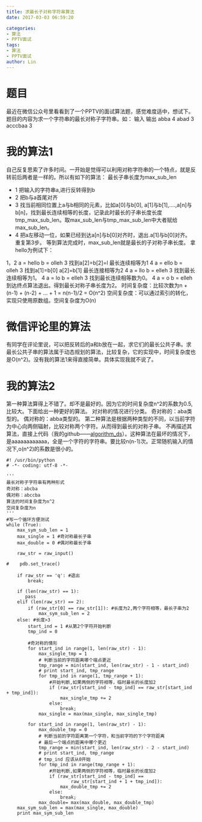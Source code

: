 ```yaml
---
title: 求最长子对称字符串算法
date: 2017-03-03 06:59:20

categories:
- 算法
- PPTV面试
tags:
- 算法
- PPTV面试
author: Lin
---
```


# 题目
最近在微信公众号里看看到了一个PPTV的面试算法题，感觉难度适中，想试下。题目的内容为求一个字符串的最长对称子字符串。如：
输入		输出
abba		4
abad		3
acccbaa		3
<!--more-->
# 我的算法1
自己反复思索了许多时间。一开始是觉得可以利用对称字符串的一个特点，就是反转前后两者是一样的。所以有如下的算法：
最长子串长度为max_sub_len
* 1 把输入的字符串a,进行反转得到b
* 2 把b与a首尾对齐
* 3 找当前相同位置上a与b相同的元素，比如a[0]与b[0], a[1]与b[1],....,a[n]与b[n]，找到最长连续相等的长度，记录此时最长的子串长度长度tmp_max_sub_len。取max_sub_len与tmp_max_sub_len中大者赋给max_sub_len。
* 4 把a左移动一位，如果已经到达a[n]与b[0]对齐时，退出.a[1]与b[0]对齐。重复第3步。
等到算法完成时，max_sub_len就是最长的子对称子串长度。
拿hello为例试下：

1，2
 a = hello
     b = olleh
3 找到a[2]=b[2]=l 最长连续相等为1
4 
a = ello
  b = olleh
3 找到a[1]=b[0] a[2]=b[1] 最长连接相等为2
4 
a = llo
  b = elleh
3 找到最长连续相等为1。
4 
a = lo
  b = elleh
3 找到最长连续相等数为0。
4 
a = o
  b = elleh
  到达终点算法退出。得到最长对称子串长度为2。
时间复杂度：比较次数为n + (n-1) + (n-2) + ... + 1 = n(n-1)/2 = O(n^2)
空间复杂度：可以通过索引的转化，实现只使用原数组。空间复杂度为O(n)
# 微信评论里的算法
有同学在评论里说，可以把反转后的a和b放在一起，求它们的最长公共子串。求最长公共子串的算法属于动态规划的算法，比较复杂，它的实现中，时间复杂度也是O(n^2)。没有我的算法1来得直接简单。具体实现我就不说了。
# 我的算法2
第一种算法算得上不错了。却不是最好的。因为它的时间复杂度n^2的系数为0.5,比较大。下面给出一种更好的算法。
对对称的情况进行分类。
奇对称的：aba类型的。
偶对称的：abba类型的。
第二种算法是根据两种类型的不同，以当前字符为中心向两侧辐射，比较对称两个字符。从而得到最长的对称子串。
不再描述其算法，直接上代码（我的github——[algorithm_ds](https://github.com/LearnInovationNature/algorithm_ds)）。这种算法在最坏的情况下，是aaaaaaaaaaaa，全是一个字符的字符串。要比较n(n-1)次。正常随机输入的情况下,o(n^2)的系数是很小的。
```
#! /usr/bin/python
# -*- coding: utf-8 -*-

'''
最长对称子字符串有两种形式
奇对称：abcba
偶对称：abccba
算法的时间复杂度为n^2
空间复杂度为n
'''
#写一个循环方便测试
while (True):
    max_sym_sub_len = 1
    max_single = 1 #奇对称最长子串
    max_double = 0 #偶对称最长子串

    raw_str = raw_input()
   
#    pdb.set_trace()

    if raw_str == 'q': #退出
        break;

    if (len(raw_str) == 1):
       pass 
    elif (len(raw_str) == 2):
        if (raw_str[0] == raw_str[1]): #长度为2,两个字符相等，最长子串为2
            max_sym_sub_len = 2
    else: #长度>3
        start_ind = 1 #从第2个字符开始判断
        tmp_ind = 0

        #奇对称的情形
        for start_ind in range(1, len(raw_str) - 1):
            max_single_tmp = 1
            # 判断当前的字符距离哪个端点更近
            tmp_range = min(start_ind, len(raw_str) - 1 - start_ind)
            # print start_ind, tmp_range
            for tmp_ind in range(1, tmp_range + 1):
                #开始判断,如果两侧的字符相等，临时最长的长度加2
                if (raw_str[start_ind - tmp_ind] == raw_str[start_ind + tmp_ind]):
                    max_single_tmp += 2
                else:
                    break;
            max_single = max(max_single, max_single_tmp)

        for start_ind in range(1, len(raw_str) - 1):
            max_double_tmp = 0
            # 判断当前的字符距离第一个字符，和当前字符的下个字符距离
            # 最后一个端点的距离中哪个更近
            tmp_range = min(start_ind, len(raw_str) - 2 - start_ind)
            # print start_ind, tmp_range
            # tmp_ind 应该从0开始
            for tmp_ind in range(tmp_range + 1):
                #开始判断,如果两侧的字符相等，临时最长的长度加2
                if (raw_str[start_ind - tmp_ind] == 
                        raw_str[start_ind + 1 + tmp_ind]):
                    max_double_tmp += 2
                else:
                    break;
            max_double= max(max_double, max_double_tmp)       
    max_sym_sub_len = max(max_single, max_double)
    print max_sym_sub_len
```
